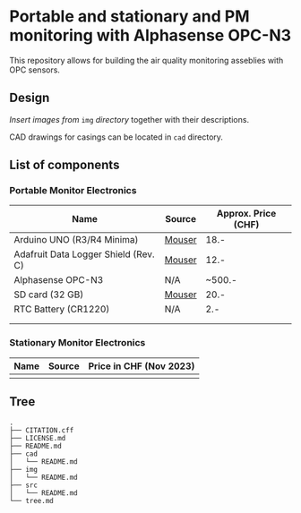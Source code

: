 # Portable and stationary and PM monitoring with Alphasense OPC-N3

This repository allows for building the air quality monitoring asseblies with OPC sensors.

## Design

_Insert images from_ `img` _directory_ together with their descriptions.

CAD drawings for casings can be located in `cad` directory.

## List of components

### Portable Monitor Electronics

| Name | Source | Approx. Price (CHF) |
| ---- | ------ | ----------------------- |
| Arduino UNO (R3/R4 Minima)             | [Mouser](https://www.mouser.ch/ProductDetail/Arduino/ABX00080?qs=ulEaXIWI0c9tbG%2FHj5EzRA%3D%3D) | 18.- |
| Adafruit Data Logger Shield (Rev. C)   | [Mouser](https://www.mouser.ch/ProductDetail/Adafruit/1141?qs=GURawfaeGuAe9uOWyGs1aw%3D%3D) | 12.- |
| Alphasense OPC-N3                      | N/A | ~500.- |
| SD card (32 GB)                        | [Mouser](https://www.mouser.ch/ProductDetail/SanDisk/SDSDAA-032G?qs=EgF7oUuTQmpUPFrDZtLtsQ%3D%3D) | 20.- |
| RTC Battery (CR1220)                   | N/A | 2.- |
|      |        |                         |
|      |        |                         |

### Stationary Monitor Electronics

| Name | Source | Price in CHF (Nov 2023) |
| ---- | ------ | ----------------------- |
|      |        |                         |







## Tree

    .
    ├── CITATION.cff
    ├── LICENSE.md
    ├── README.md
    ├── cad
    │   └── README.md
    ├── img
    │   └── README.md
    ├── src
    │   └── README.md
    └── tree.md
